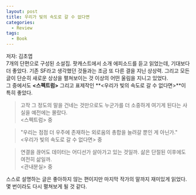 ```yaml
---
layout: post
title: 우리가 빛의 속도로 갈 수 없다면
categories:
  - Review
tags: 
  - Book
---
```


저자: 김초엽  
7개의 단편으로 구성된 소설집. 팟캐스트에서 소개 에피소드를 듣고 읽었는데, 기대보다 더 좋았다. 기존 SF라고 생각했던 것들과는 조금 또 다른 결을 지닌 상상력. 그리고 모든 글이 단순히 새로운 상상을 펼쳐보이는 것 이상의 어떤 울림을 지니고 있었다.  
그 중에서도 **\<스펙트럼\>** 그리고 표제작인 **\<우리가 빛의 속도로 갈 수 없다면\>**이 특히 좋았다.  

> 고작 그 정도의 말을 건네는 것만으로도 누군가를 더 소중하게 여기게 된다는 사실을 예전에는 몰랐다.  
> \<스펙트럼\> 중  

> "우리는 점점 더 우주에 존재하는 외로움의 총합을 늘려갈 뿐인 게 아닌가."  
> \<우리가 빛의 속도로 갈 수 없다면\> 중  

> 연결을 끊어도 데이터는 어디선가 살아가고 있는 것일까. 삶은 단절된 이후에도 여전히 삶일까.  
> \<관내분실\> 중  

스스로 설명하는 글은 좋아하지 않는 편이지만 마지막 작가의 말까지 재미있게 읽었다. 몇 번이라도 다시 펼쳐보게 될 것 같다.  